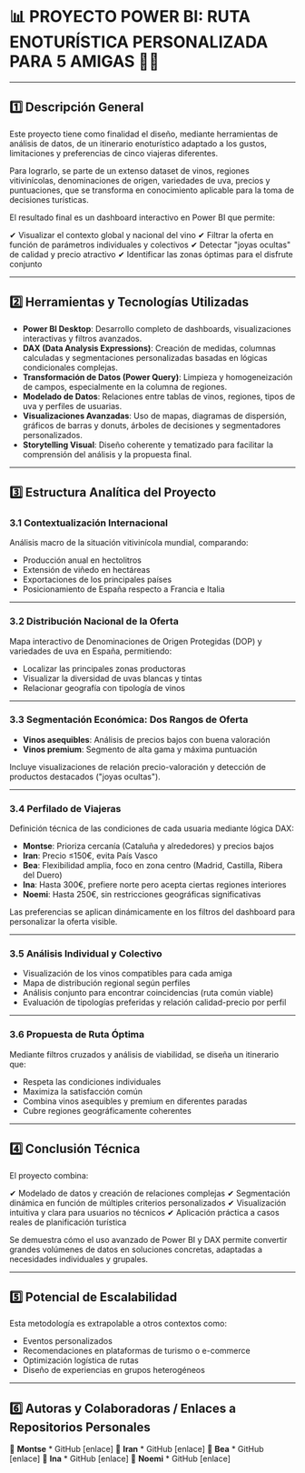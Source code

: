 # 📊 PROYECTO POWER BI: RUTA ENOTURÍSTICA PERSONALIZADA PARA 5 AMIGAS 🍷🚐

---

## **1️⃣ Descripción General**

Este proyecto tiene como finalidad el diseño, mediante herramientas de análisis de datos, de un itinerario enoturístico adaptado a los gustos, limitaciones y preferencias de cinco viajeras diferentes.

Para lograrlo, se parte de un extenso dataset de vinos, regiones vitivinícolas, denominaciones de origen, variedades de uva, precios y puntuaciones, que se transforma en conocimiento aplicable para la toma de decisiones turísticas.

El resultado final es un dashboard interactivo en Power BI que permite:

✔ Visualizar el contexto global y nacional del vino
✔ Filtrar la oferta en función de parámetros individuales y colectivos
✔ Detectar "joyas ocultas" de calidad y precio atractivo
✔ Identificar las zonas óptimas para el disfrute conjunto

---

## **2️⃣ Herramientas y Tecnologías Utilizadas**

* **Power BI Desktop**: Desarrollo completo de dashboards, visualizaciones interactivas y filtros avanzados.
* **DAX (Data Analysis Expressions)**: Creación de medidas, columnas calculadas y segmentaciones personalizadas basadas en lógicas condicionales complejas.
* **Transformación de Datos (Power Query)**: Limpieza y homogeneización de campos, especialmente en la columna de regiones.
* **Modelado de Datos**: Relaciones entre tablas de vinos, regiones, tipos de uva y perfiles de usuarias.
* **Visualizaciones Avanzadas**: Uso de mapas, diagramas de dispersión, gráficos de barras y donuts, árboles de decisiones y segmentadores personalizados.
* **Storytelling Visual**: Diseño coherente y tematizado para facilitar la comprensión del análisis y la propuesta final.

---

## **3️⃣ Estructura Analítica del Proyecto**

### **3.1 Contextualización Internacional**

Análisis macro de la situación vitivinícola mundial, comparando:

* Producción anual en hectolitros
* Extensión de viñedo en hectáreas
* Exportaciones de los principales países
* Posicionamiento de España respecto a Francia e Italia

---

### **3.2 Distribución Nacional de la Oferta**

Mapa interactivo de Denominaciones de Origen Protegidas (DOP) y variedades de uva en España, permitiendo:

* Localizar las principales zonas productoras
* Visualizar la diversidad de uvas blancas y tintas
* Relacionar geografía con tipología de vinos

---

### **3.3 Segmentación Económica: Dos Rangos de Oferta**

* **Vinos asequibles**: Análisis de precios bajos con buena valoración
* **Vinos premium**: Segmento de alta gama y máxima puntuación

Incluye visualizaciones de relación precio-valoración y detección de productos destacados ("joyas ocultas").

---

### **3.4 Perfilado de Viajeras**

Definición técnica de las condiciones de cada usuaria mediante lógica DAX:

* **Montse**: Prioriza cercanía (Cataluña y alrededores) y precios bajos
* **Iran**: Precio ≤150€, evita País Vasco
* **Bea**: Flexibilidad amplia, foco en zona centro (Madrid, Castilla, Ribera del Duero)
* **Ina**: Hasta 300€, prefiere norte pero acepta ciertas regiones interiores
* **Noemi**: Hasta 250€, sin restricciones geográficas significativas

Las preferencias se aplican dinámicamente en los filtros del dashboard para personalizar la oferta visible.

---

### **3.5 Análisis Individual y Colectivo**

* Visualización de los vinos compatibles para cada amiga
* Mapa de distribución regional según perfiles
* Análisis conjunto para encontrar coincidencias (ruta común viable)
* Evaluación de tipologías preferidas y relación calidad-precio por perfil

---

### **3.6 Propuesta de Ruta Óptima**

Mediante filtros cruzados y análisis de viabilidad, se diseña un itinerario que:

* Respeta las condiciones individuales
* Maximiza la satisfacción común
* Combina vinos asequibles y premium en diferentes paradas
* Cubre regiones geográficamente coherentes

---

## **4️⃣ Conclusión Técnica**

El proyecto combina:

✔ Modelado de datos y creación de relaciones complejas
✔ Segmentación dinámica en función de múltiples criterios personalizados
✔ Visualización intuitiva y clara para usuarios no técnicos
✔ Aplicación práctica a casos reales de planificación turística

Se demuestra cómo el uso avanzado de Power BI y DAX permite convertir grandes volúmenes de datos en soluciones concretas, adaptadas a necesidades individuales y grupales.

---

## **5️⃣ Potencial de Escalabilidad**

Esta metodología es extrapolable a otros contextos como:

* Eventos personalizados
* Recomendaciones en plataformas de turismo o e-commerce
* Optimización logística de rutas
* Diseño de experiencias en grupos heterogéneos

---


## **6️⃣ Autoras y Colaboradoras** / **Enlaces a Repositorios Personales**

👩 **Montse** * GitHub \[enlace]
👩 **Iran** * GitHub \[enlace]
👩 **Bea** * GitHub \[enlace]
👩 **Ina** * GitHub \[enlace]
👩 **Noemi** * GitHub \[enlace]



